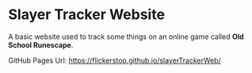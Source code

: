 # Slayer Tracker Website

A basic website used to track some things on an online game called **Old School Runescape**.


GitHub Pages Url: https://flickerstop.github.io/slayerTrackerWeb/
